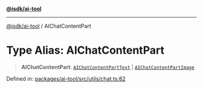 [**@isdk/ai-tool**](../README.md)

***

[@isdk/ai-tool](../globals.md) / AIChatContentPart

# Type Alias: AIChatContentPart

> **AIChatContentPart**: [`AIChatContentPartText`](../interfaces/AIChatContentPartText.md) \| [`AIChatContentPartImage`](../interfaces/AIChatContentPartImage.md)

Defined in: [packages/ai-tool/src/utils/chat.ts:82](https://github.com/isdk/ai-tool.js/blob/62dd65284e1c50d2e8546a14ae292154369bdb2c/src/utils/chat.ts#L82)
